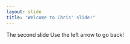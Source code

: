 ```yaml
---
layout: slide
title: "Welcome to Chris' slide!"
---
```

The second slide
Use the left arrow to go back!
